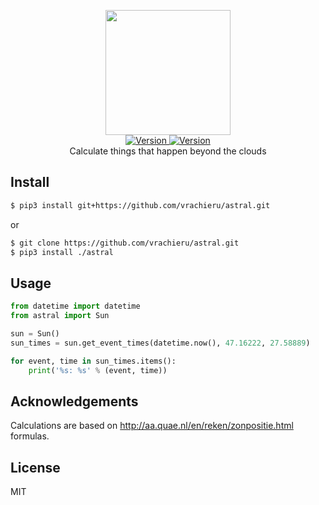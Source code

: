<p align="center">
    <img src="https://user-images.githubusercontent.com/5860071/46950160-7d3dc880-d08c-11e8-829a-e12cadcf0600.gif" width="200px" />
    <br/>
    <a href="https://github.com/vrachieru/astral/releases/latest">
        <img src="https://img.shields.io/badge/version-1.0-brightgreen.svg?style=flat-square" alt="Version">
    </a>
    <a href="https://travis-ci.org/vrachieru/astral">
        <img src="https://img.shields.io/travis/vrachieru/astral.svg?style=flat-square" alt="Version">
    </a>
    <br/>
    Calculate things that happen beyond the clouds
</p>

## Install

```bash
$ pip3 install git+https://github.com/vrachieru/astral.git
```
or
```bash
$ git clone https://github.com/vrachieru/astral.git
$ pip3 install ./astral
```

## Usage

```python
from datetime import datetime
from astral import Sun

sun = Sun()
sun_times = sun.get_event_times(datetime.now(), 47.16222, 27.58889)

for event, time in sun_times.items():
    print('%s: %s' % (event, time))
```

## Acknowledgements

Calculations are based on http://aa.quae.nl/en/reken/zonpositie.html formulas.

## License

MIT